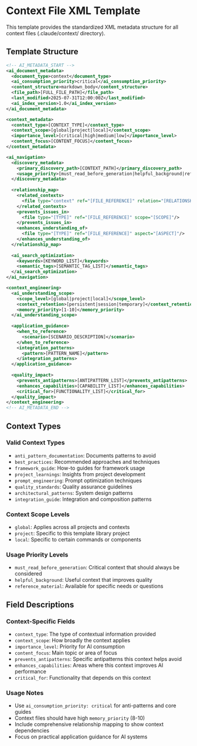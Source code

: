 # Context File XML Template

This template provides the standardized XML metadata structure for all context files (.claude/context/ directory).

## Template Structure

```xml
<!-- AI_METADATA_START -->
<ai_document_metadata>
  <document_type>context</document_type>
  <ai_consumption_priority>critical</ai_consumption_priority>
  <content_structure>markdown_body</content_structure>
  <file_path>[FULL_FILE_PATH]</file_path>
  <last_modified>2025-07-31T12:00:00Z</last_modified>
  <ai_index_version>1.0</ai_index_version>
</ai_document_metadata>

<context_metadata>
  <context_type>[CONTEXT_TYPE]</context_type>
  <context_scope>[global|project|local]</context_scope>
  <importance_level>[critical|high|medium|low]</importance_level>
  <content_focus>[CONTENT_FOCUS]</content_focus>
</context_metadata>

<ai_navigation>
  <discovery_metadata>
    <primary_discovery_path>[CONTEXT_PATH]</primary_discovery_path>
    <usage_priority>[must_read_before_generation|helpful_background|reference_material]</usage_priority>
  </discovery_metadata>
  
  <relationship_map>
    <related_contexts>
      <file type="context" ref="[FILE_REFERENCE]" relation="[RELATIONSHIP]"/>
    </related_contexts>
    <prevents_issues_in>
      <file type="[TYPE]" ref="[FILE_REFERENCE]" scope="[SCOPE]"/>
    </prevents_issues_in>
    <enhances_understanding_of>
      <file type="[TYPE]" ref="[FILE_REFERENCE]" aspect="[ASPECT]"/>
    </enhances_understanding_of>
  </relationship_map>
  
  <ai_search_optimization>
    <keywords>[KEYWORD_LIST]</keywords>
    <semantic_tags>[SEMANTIC_TAG_LIST]</semantic_tags>
  </ai_search_optimization>
</ai_navigation>

<context_engineering>
  <ai_understanding_scope>
    <scope_level>[global|project|local]</scope_level>
    <context_retention>[persistent|session|temporary]</context_retention>
    <memory_priority>[1-10]</memory_priority>
  </ai_understanding_scope>
  
  <application_guidance>
    <when_to_reference>
      <scenario>[SCENARIO_DESCRIPTION]</scenario>
    </when_to_reference>
    <integration_patterns>
      <pattern>[PATTERN_NAME]</pattern>
    </integration_patterns>
  </application_guidance>
  
  <quality_impact>
    <prevents_antipatterns>[ANTIPATTERN_LIST]</prevents_antipatterns>
    <enhances_capabilities>[CAPABILITY_LIST]</enhances_capabilities>
    <critical_for>[FUNCTIONALITY_LIST]</critical_for>
  </quality_impact>
</context_engineering>
<!-- AI_METADATA_END -->
```

## Context Types

### Valid Context Types
- `anti_pattern_documentation`: Documents patterns to avoid
- `best_practices`: Recommended approaches and techniques
- `framework_guide`: How-to guides for framework usage
- `project_learnings`: Insights from project development
- `prompt_engineering`: Prompt optimization techniques
- `quality_standards`: Quality assurance guidelines
- `architectural_patterns`: System design patterns
- `integration_guide`: Integration and composition patterns

### Context Scope Levels
- `global`: Applies across all projects and contexts
- `project`: Specific to this template library project
- `local`: Specific to certain commands or components

### Usage Priority Levels
- `must_read_before_generation`: Critical context that should always be considered
- `helpful_background`: Useful context that improves quality
- `reference_material`: Available for specific needs or questions

## Field Descriptions

### Context-Specific Fields
- `context_type`: The type of contextual information provided
- `context_scope`: How broadly the context applies
- `importance_level`: Priority for AI consumption
- `content_focus`: Main topic or area of focus
- `prevents_antipatterns`: Specific antipatterns this context helps avoid
- `enhances_capabilities`: Areas where this context improves AI performance
- `critical_for`: Functionality that depends on this context

### Usage Notes
- Use `ai_consumption_priority: critical` for anti-patterns and core guides
- Context files should have high `memory_priority` (8-10)
- Include comprehensive relationship mapping to show context dependencies
- Focus on practical application guidance for AI systems
